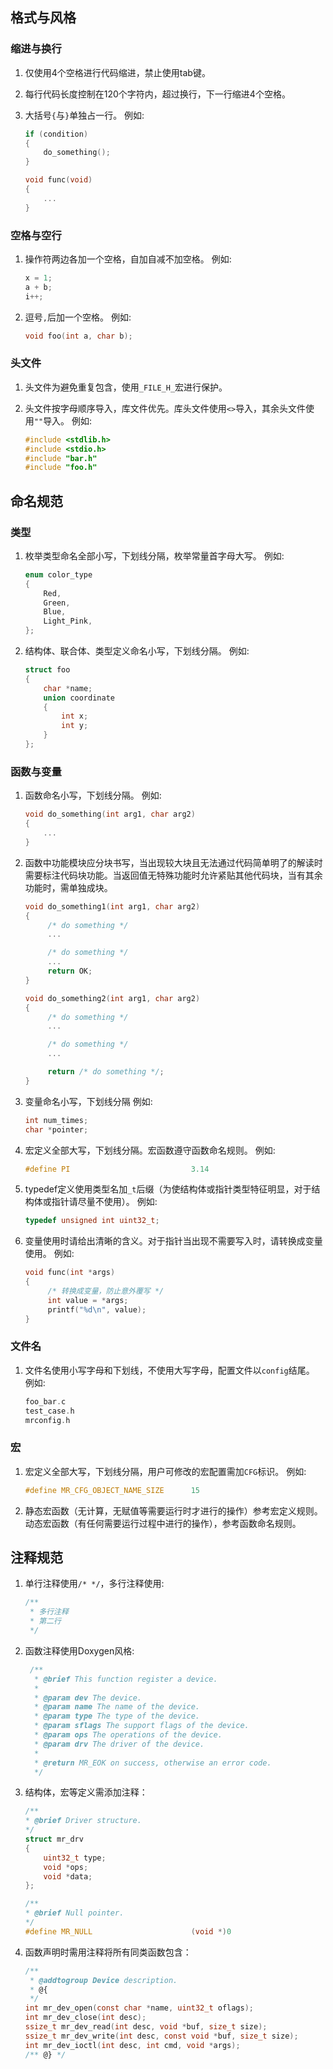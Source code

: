 ## 格式与风格

### 缩进与换行

1. 仅使用4个空格进行代码缩进，禁止使用tab键。
2. 每行代码长度控制在120个字符内，超过换行，下一行缩进4个空格。
3. 大括号`{`与`}`单独占一行。
   例如:

   ```c
   if (condition)  
   {
       do_something();
   }

   void func(void)  
   {
       ...
   }
   ```

### 空格与空行

1. 操作符两边各加一个空格，自加自减不加空格。
   例如:

   ```c  
   x = 1;  
   a + b;
   i++;
   ```

2. 逗号`,`后加一个空格。
   例如:

   ```c
   void foo(int a, char b);
   ```

### 头文件

1. 头文件为避免重复包含，使用`_FILE_H_`宏进行保护。
2. 头文件按字母顺序导入，库文件优先。库头文件使用`<>`导入，其余头文件使用`""`导入。
   例如:

   ```c  
   #include <stdlib.h>   
   #include <stdio.h>
   #include "bar.h"
   #include "foo.h"
   ```

## 命名规范

### 类型

1. 枚举类型命名全部小写，下划线分隔，枚举常量首字母大写。
   例如:

   ```c
   enum color_type
   {
       Red,  
       Green,
       Blue,
       Light_Pink,
   };
   ```

2. 结构体、联合体、类型定义命名小写，下划线分隔。
   例如:

   ```c
   struct foo
   {
       char *name;
       union coordinate
       {
           int x;
           int y;
       }
   };
   ```

### 函数与变量

1. 函数命名小写，下划线分隔。
   例如:

   ```c
   void do_something(int arg1, char arg2)
   {
       ...
   }
   ```

2. 函数中功能模块应分块书写，当出现较大块且无法通过代码简单明了的解读时需要标注代码块功能。当返回值无特殊功能时允许紧贴其他代码块，当有其余功能时，需单独成块。

   ```c
   void do_something1(int arg1, char arg2)
   {
        /* do something */
        ...
   
        /* do something */
        ...
        return OK;
   }
   
   void do_something2(int arg1, char arg2)
   {
        /* do something */
        ...
   
        /* do something */
        ...
   
        return /* do something */;
   }
   ```

3. 变量命名小写，下划线分隔
   例如:

   ```c
   int num_times;
   char *pointer;
   ```

4. 宏定义全部大写，下划线分隔。宏函数遵守函数命名规则。
   例如:

   ```c
   #define PI                           3.14
   ```

5. typedef定义使用类型名加`_t`后缀（为使结构体或指针类型特征明显，对于结构体或指针请尽量不使用）。
   例如:

   ```c
   typedef unsigned int uint32_t;
   ```

6. 变量使用时请给出清晰的含义。对于指针当出现不需要写入时，请转换成变量使用。
   例如:

   ```c
   void func(int *args)
   {
        /* 转换成变量，防止意外覆写 */
        int value = *args;
        printf("%d\n", value);
   }
   ```

### 文件名

1. 文件名使用小写字母和下划线，不使用大写字母，配置文件以`config`结尾。
   例如:

   ```c
   foo_bar.c
   test_case.h
   mrconfig.h
   ```

### 宏

1. 宏定义全部大写，下划线分隔，用户可修改的宏配置需加`CFG`标识。
   例如:

   ```c
   #define MR_CFG_OBJECT_NAME_SIZE      15
   ```

2. 静态宏函数（无计算，无赋值等需要运行时才进行的操作）参考宏定义规则。动态宏函数（有任何需要运行过程中进行的操作），参考函数命名规则。

## 注释规范

1. 单行注释使用`/* */`，多行注释使用:

    ```c
    /**
     * 多行注释
     * 第二行
     */
    ```

2. 函数注释使用Doxygen风格:

   ```c
    /**
     * @brief This function register a device.
     *
     * @param dev The device.
     * @param name The name of the device.
     * @param type The type of the device.
     * @param sflags The support flags of the device.
     * @param ops The operations of the device.
     * @param drv The driver of the device.
     *
     * @return MR_EOK on success, otherwise an error code.
     */ 
   ```

3. 结构体，宏等定义需添加注释：

    ```c
   /**
    * @brief Driver structure.
    */
    struct mr_drv
    {
        uint32_t type;                                                  /**< Device type */
        void *ops;                                                      /**< Driver operations */
        void *data;                                                     /**< Driver data */
    };
   
   /**
    * @brief Null pointer.
    */
   #define MR_NULL                      (void *)0
   ```

4. 函数声明时需用注释将所有同类函数包含：

   ```c
   /**
    * @addtogroup Device description.
    * @{
    */
   int mr_dev_open(const char *name, uint32_t oflags);
   int mr_dev_close(int desc);
   ssize_t mr_dev_read(int desc, void *buf, size_t size);
   ssize_t mr_dev_write(int desc, const void *buf, size_t size);
   int mr_dev_ioctl(int desc, int cmd, void *args);
   /** @} */
    ```
   